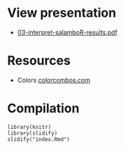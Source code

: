 # View presentation

* [03-interpret-salamboR-results.pdf](https://github.com/ugcd/Central/blob/master/sessions/talks/03-interpret-salamboR-results/03-interpret-salamboR-results.pdf?raw=true)

# Resources

* Colors [colorcombos.com](http://www.colorcombos.com/color-schemes/410/ColorCombo410.html)

# Compilation

```
library(knitr)
library(slidify)
slidify("index.Rmd")
```
